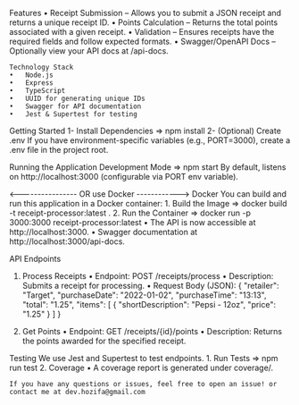 Features
• Receipt Submission – Allows you to submit a JSON receipt and returns a unique receipt ID.
• Points Calculation – Returns the total points associated with a given receipt.
• Validation – Ensures receipts have the required fields and follow expected formats.
• Swagger/OpenAPI Docs – Optionally view your API docs at /api-docs.

    Technology Stack
    •	Node.js
    •	Express
    •	TypeScript
    •	UUID for generating unique IDs
    •	Swagger for API documentation
    •	Jest & Supertest for testing

Getting Started
1- Install Dependencies => npm install
2- (Optional) Create .env
If you have environment-specific variables (e.g., PORT=3000), create a .env file in the project root.

Running the Application
Development Mode => npm start
By default, listens on http://localhost:3000 (configurable via PORT env variable).

<---------------- OR use Docker ------------>
Docker
You can build and run this application in a Docker container: 1. Build the Image => docker build -t receipt-processor:latest . 2. Run the Container => docker run -p 3000:3000 receipt-processor:latest
• The API is now accessible at http://localhost:3000.
• Swagger documentation at http://localhost:3000/api-docs.

API Endpoints

1. Process Receipts
   • Endpoint: POST /receipts/process
   • Description: Submits a receipt for processing.
   • Request Body (JSON):
   {
   "retailer": "Target",
   "purchaseDate": "2022-01-02",
   "purchaseTime": "13:13",
   "total": "1.25",
   "items": [
   { "shortDescription": "Pepsi - 12oz", "price": "1.25" }
   ]
   }

2. Get Points
   • Endpoint: GET /receipts/{id}/points
   • Description: Returns the points awarded for the specified receipt.

Testing
We use Jest and Supertest to test endpoints. 1. Run Tests => npm run test 2. Coverage
• A coverage report is generated under coverage/.

    If you have any questions or issues, feel free to open an issue! or contact me at dev.hozifa@gmail.com
